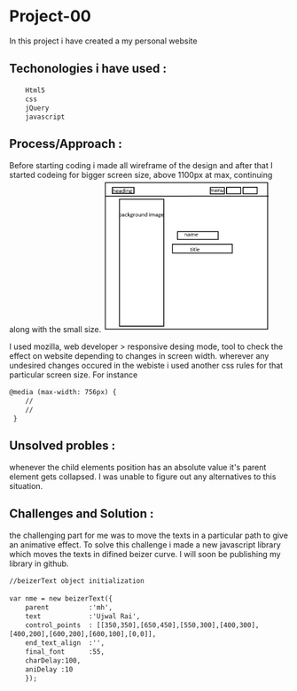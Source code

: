 # Project-00
In this project i have created a my personal website 
## Techonologies i have used :
```
    Html5
    css
    jQuery
    javascript

```

## Process/Approach :
Before starting coding i made all wireframe of the design and after that I started  codeing for bigger screen size, above 1100px at max, continuing along with the small size.
<img src="wireframe.png" width="300">


I used mozilla, web developer > responsive desing mode,  tool to check the effect on website depending to changes in screen width. wherever any undesired changes occured in the webiste i used another css rules
for that particular screen size. For instance
```
@media (max-width: 756px) {
    //
    //
 }
```

## Unsolved probles :
whenever the child elements position has an absolute value it's parent element gets collapsed.
I was unable to figure out any alternatives to this situation.

## Challenges and Solution :
the challenging part for me was to move the texts in a particular path to give an animative effect. To solve this challenge i made a new javascript library which moves the texts in difined beizer curve. I will soon be publishing my library in github.
```
//beizerText object initialization

var nme = new beizerText({
    parent          :'mh',
    text            :'Ujwal Rai',
    control_points  : [[350,350],[650,450],[550,300],[400,300],[400,200],[600,200],[600,100],[0,0]],
    end_text_align  :'',
    final_font      :55,
    charDelay:100,
    aniDelay :10
    });
    
```
